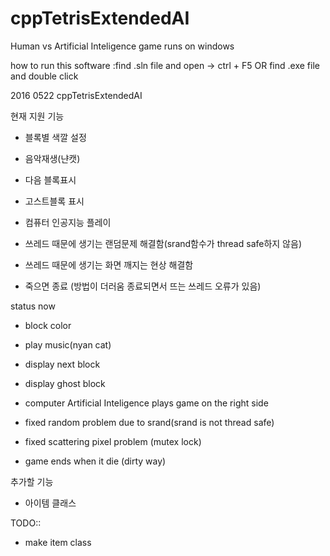 # cppTetrisExtendedAI

Human vs Artificial Inteligence game runs on windows

how to run this software :find .sln file and open -> ctrl + F5  OR find .exe file and double click


2016 0522 cppTetrisExtendedAI

현재 지원 기능 

- 블록별 색깔 설정

- 음악재생(냔캣) 

- 다음 블록표시

- 고스트블록 표시

- 컴퓨터 인공지능 플레이

- 쓰레드 때문에 생기는 랜덤문제 해결함(srand함수가 thread safe하지 않음)

- 쓰레드 때문에 생기는 화면 깨지는 현상 해결함

- 죽으면 종료 (방법이 더러움 종료되면서 뜨는 쓰레드 오류가 있음)




status now

- block color

- play music(nyan cat) 

- display next block

- display ghost block

- computer Artificial Inteligence plays game on the right side

- fixed random problem due to srand(srand is not thread safe)

- fixed scattering pixel problem (mutex lock)

- game ends when it die (dirty way)



추가할 기능

- 아이템 클래스




TODO::

- make item class 


